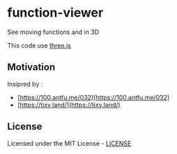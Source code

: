 # function-viewer

See moving functions and in 3D

This code use [three.js](https://threejs.org/)

## Motivation

Insipred by :

- [https://100.antfu.me/032](https://100.antfu.me/032)
- [https://tixy.land/](https://tixy.land/)

## License

Licensed under the MIT License - [LICENSE](LICENSE)
